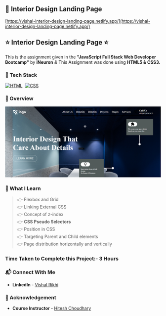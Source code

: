 ## 🔗 Interior Design Landing Page
[https://vishal-interior-design-landing-page.netlify.app/](https://vishal-interior-design-landing-page.netlify.app/)


## ⭐ Interior Design Landing Page ⭐

This is the assignment given in the **"JavaScript Full Stack Web Developer Bootcamp"** by **iNeuron** *&* This Assignment was done using **HTML5 & CSS3.**


### 📌 Tech Stack

[![HTML](https://img.shields.io/badge/html5%20-%23E34F26.svg?&style=for-the-badge&logo=html5&logoColor=white)](https://github.com/pk170970)&nbsp; [![CSS](https://img.shields.io/badge/css3%20-%231572B6.svg?&style=for-the-badge&logo=css3&logoColor=white)](https://github.com/pk170970)&nbsp;


### 📌 Overview

![PROJECT-SCREENSHOT](./vishal-interior-design-landing-page.png)

### 📌 What I Learn

> 👉 Flexbox and Grid  <br>
  👉 Linking External CSS  <br>
  👉 Concept of z-index  <br>
  👉 **CSS Pseudo Selectors**  <br>
  👉 Position in CSS <br>
  👉 Targeting Parent and Child elements <br>
  👉 Page distribution horizontally and vertically  <br>

### Time Taken to Complete this Project:- 3 Hours

### 📬 Connect With Me

- **LinkedIn** - [Vishal Rikhi](https://www.linkedin.com/in/vishal-rikhi/)

### 📌 Acknowledgement

- **Course Instructor** - [Hitesh Choudhary](https://www.linkedin.com/in/hiteshchoudhary/)


